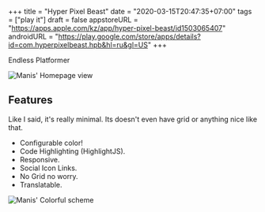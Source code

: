 +++
title = "Hyper Pixel Beast"
date = "2020-03-15T20:47:35+07:00"
tags = ["play it"]
draft = false
appstoreURL = "https://apps.apple.com/kz/app/hyper-pixel-beast/id1503065407"
androidURL = "https://play.google.com/store/apps/details?id=com.hyperpixelbeast.hpb&hl=ru&gl=US"
+++


Endless Platformer

![Manis' Homepage view](https://raw.githubusercontent.com/yursan9/manis-hugo-theme/master/images/tn.png)

## Features

Like I said, it's really minimal. Its doesn't even have grid or anything nice like that.

- Configurable color!
- Code Highlighting (HighlightJS).
- Responsive.
- Social Icon Links.
- No Grid no worry.
- Translatable.

![Manis' Colorful scheme](https://raw.githubusercontent.com/yursan9/manis-hugo-theme/master/images/blue-red.png)
